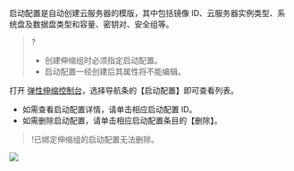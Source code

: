 启动配置是自动创建云服务器的模版，其中包括镜像 ID、云服务器实例类型、系统盘及数据盘类型和容量、密钥对、安全组等。

>?
>- 创建伸缩组时必须指定启动配置。
>- 启动配置一经创建后其属性将不能编辑。

打开 [弹性伸缩控制台](https://console.cloud.tencent.com/autoscaling/config)，选择导航条的【启动配置】即可查看列表。
- 如需查看启动配置详情，请单击相应启动配置 ID。
- 如需删除启动配置，请单击相应启动配置条目的【删除】。

>!已绑定伸缩组的启动配置无法删除。
>
![](https://main.qcloudimg.com/raw/976555e4db167c48fa5b87986d8c883a.png)
